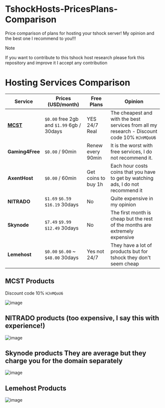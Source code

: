 # TshockHosts-PricesPlans-Comparison
Price comparison of plans for hosting your tshock server! My opinion and the best one I recommend to you!!!

> [!NOTE]
> If you want to contribute to this tshock host research please fork this repository and improve it I accept any contribution

# Hosting Services Comparison

| Service           | Prices (USD/month)                       | Free Plans           | Opinion                                                                                       |
|-------------------|------------------------------------------|----------------------|-----------------------------------------------------------------------------------------------|
| **[MCST](https://dash.mc-servers.tech/affiliate/HJnMQoU6)**          |  `$0.00` free 2gb and `$1.99` 6gb / 30days  | YES 24/7 Real        | The cheapest and with the best services from all my research - Discount code 10% `HJnMQoU6`   |
| **Gaming4Free**   |  `$0.00` / 90min                         | Renew every 90min    | It is the worst with free services, I do not recommend it.                                    |
| **AxentHost**     |  `$0.00` / 60min                         | Get coins to buy 1h  | Each hour costs coins that you have to get by watching ads, I do not recommend it             |
| **NITRADO**       |  `$1.69` `$6.59` `$16.19`   30days       | No                   | Quite expensive in my opinion                                                                 |
| **Skynode**       |  `$7.49` `$9.99` `$12.49`   30days       | No                   | The first month is cheap but the rest of the months are extremely expensive                   |
| **Lemehost**      |  `$0.00` `$6.00` ~ `$48.00`   30days     | Yes not 24/7         | They have a lot of products but for tshock they don't seem cheap                              |


## MCST Products
Discount code 10% `HJnMQoU6`

![image](https://github.com/user-attachments/assets/76b4b024-7028-4397-b00d-5f6fc2dff10c)


## NITRADO products (too expensive, I say this with experience!)

![image](https://github.com/user-attachments/assets/cbbd614f-d55a-4b96-86b1-06f4ca9ab418)


## Skynode products They are average but they charge you for the domain separately

![image](https://github.com/user-attachments/assets/72cc28a6-f5ca-46df-9346-8a7e78cde949)


## Lemehost Products

![image](https://github.com/user-attachments/assets/c63484bd-6c47-4e41-a056-076f617c3be0)

